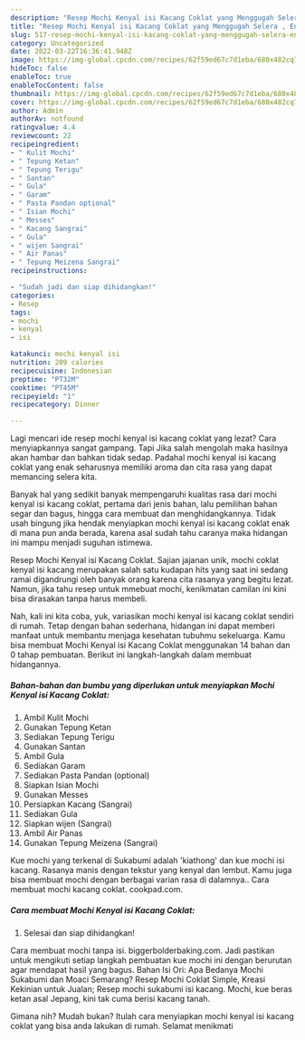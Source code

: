 ```yaml
---
description: "Resep Mochi Kenyal isi Kacang Coklat yang Menggugah Selera , Enak Banget"
title: "Resep Mochi Kenyal isi Kacang Coklat yang Menggugah Selera , Enak Banget"
slug: 517-resep-mochi-kenyal-isi-kacang-coklat-yang-menggugah-selera-enak-banget
category: Uncategorized
date: 2022-03-22T16:36:41.948Z
image: https://img-global.cpcdn.com/recipes/62f59ed67c7d1eba/680x482cq70/mochi-kenyal-isi-kacang-coklat-foto-resep-utama.jpg
hideToc: false
enableToc: true
enableTocContent: false
thumbnail: https://img-global.cpcdn.com/recipes/62f59ed67c7d1eba/680x482cq70/mochi-kenyal-isi-kacang-coklat-foto-resep-utama.jpg
cover: https://img-global.cpcdn.com/recipes/62f59ed67c7d1eba/680x482cq70/mochi-kenyal-isi-kacang-coklat-foto-resep-utama.jpg
author: Admin
authorAv: notfound
ratingvalue: 4.4
reviewcount: 22
recipeingredient:
- " Kulit Mochi"
- " Tepung Ketan"
- " Tepung Terigu"
- " Santan"
- " Gula"
- " Garam"
- " Pasta Pandan optional"
- " Isian Mochi"
- " Messes"
- " Kacang Sangrai"
- " Gula"
- " wijen Sangrai"
- " Air Panas"
- " Tepung Meizena Sangrai"
recipeinstructions:

- "Sudah jadi dan siap dihidangkan!"
categories:
- Resep
tags:
- mochi
- kenyal
- isi

katakunci: mochi kenyal isi 
nutrition: 209 calories
recipecuisine: Indonesian
preptime: "PT32M"
cooktime: "PT45M"
recipeyield: "1"
recipecategory: Dinner

---
```



Lagi mencari ide resep mochi kenyal isi kacang coklat yang lezat? Cara menyiapkannya sangat gampang. Tapi Jika salah mengolah maka hasilnya akan hambar dan bahkan tidak sedap. Padahal mochi kenyal isi kacang coklat yang enak seharusnya memiliki aroma dan cita rasa yang dapat memancing selera kita.


Banyak hal yang sedikit banyak mempengaruhi kualitas rasa dari mochi kenyal isi kacang coklat, pertama dari jenis bahan, lalu pemilihan bahan segar dan bagus, hingga cara membuat dan menghidangkannya. Tidak usah bingung jika hendak menyiapkan mochi kenyal isi kacang coklat enak di mana pun anda berada, karena asal sudah tahu caranya maka hidangan ini mampu menjadi suguhan istimewa.

Resep Mochi Kenyal isi Kacang Coklat. Sajian jajanan unik, mochi coklat kenyal isi kacang merupakan salah satu kudapan hits yang saat ini sedang ramai digandrungi oleh banyak orang karena cita rasanya yang begitu lezat. Namun, jika tahu resep untuk mmebuat mochi, kenikmatan camilan ini kini bisa dirasakan tanpa harus membeli.


Nah, kali ini kita coba, yuk, variasikan mochi kenyal isi kacang coklat sendiri di rumah. Tetap dengan bahan sederhana, hidangan ini dapat memberi manfaat untuk membantu menjaga kesehatan tubuhmu sekeluarga. Kamu bisa membuat Mochi Kenyal isi Kacang Coklat menggunakan 14 bahan dan 0 tahap pembuatan. Berikut ini langkah-langkah dalam membuat hidangannya.

<!--inarticleads1-->

##### Bahan-bahan dan bumbu yang diperlukan untuk menyiapkan Mochi Kenyal isi Kacang Coklat:

1. Ambil  Kulit Mochi
1. Gunakan  Tepung Ketan
1. Sediakan  Tepung Terigu
1. Gunakan  Santan
1. Ambil  Gula
1. Sediakan  Garam
1. Sediakan  Pasta Pandan (optional)
1. Siapkan  Isian Mochi
1. Gunakan  Messes
1. Persiapkan  Kacang (Sangrai)
1. Sediakan  Gula
1. Siapkan  wijen (Sangrai)
1. Ambil  Air Panas
1. Gunakan  Tepung Meizena (Sangrai)


Kue mochi yang terkenal di Sukabumi adalah &#39;kiathong&#39; dan kue mochi isi kacang. Rasanya manis dengan tekstur yang kenyal dan lembut. Kamu juga bisa membuat mochi dengan berbagai varian rasa di dalamnya.. Cara membuat mochi kacang coklat. cookpad.com. 

<!--inarticleads2-->

##### Cara membuat Mochi Kenyal isi Kacang Coklat:


1. Selesai dan siap dihidangkan!

Cara membuat mochi tanpa isi. biggerbolderbaking.com. Jadi pastikan untuk mengikuti setiap langkah pembuatan kue mochi ini dengan berurutan agar mendapat hasil yang bagus. Bahan Isi Ori: Apa Bedanya Mochi Sukabumi dan Moaci Semarang? Resep Mochi Coklat Simple, Kreasi Kekinian untuk Jualan; Resep mochi sukabumi isi kacang. Mochi, kue beras ketan asal Jepang, kini tak cuma berisi kacang tanah. 

Gimana nih? Mudah bukan? Itulah cara menyiapkan mochi kenyal isi kacang coklat yang bisa anda lakukan di rumah. Selamat menikmati
